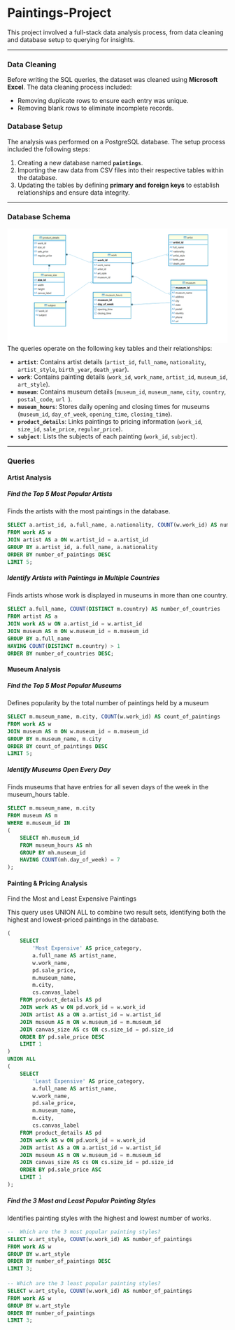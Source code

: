 # Paintings-Project
This project involved a full-stack data analysis process, from data cleaning and database setup to querying for insights.

***
### Data Cleaning

Before writing the SQL queries, the dataset was cleaned using **Microsoft Excel**. The data cleaning process included:

* Removing duplicate rows to ensure each entry was unique.
* Removing blank rows to eliminate incomplete records.

### Database Setup

The analysis was performed on a PostgreSQL database. The setup process included the following steps:

1.  Creating a new database named **`paintings`**.
2.  Importing the raw data from CSV files into their respective tables within the database.
3.  Updating the tables by defining **primary and foreign keys** to establish relationships and ensure data integrity.

***

### Database Schema
![ER Diagram of the Dataset](images/ER-Diagram.png)
The queries operate on the following key tables and their relationships:

* **`artist`**: Contains artist details (`artist_id`, `full_name`, `nationality`, `artist_style`, `birth_year`, `death_year`).
* **`work`**: Contains painting details (`work_id`, `work_name`, `artist_id`, `museum_id`, `art_style`).
* **`museum`**: Contains museum details (`museum_id`, `museum_name`, `city`, `country`, `postal_code`, `url `).
* **`museum_hours`**: Stores daily opening and closing times for museums (`museum_id`, `day_of_week`, `opening_time`, `closing_time`).
* **`product_details`**: Links paintings to pricing information (`work_id`, `size_id`, `sale_price`, `regular_price`).
* **`subject`**: Lists the subjects of each painting (`work_id`, `subject`).

***

### Queries

#### Artist Analysis

##### Find the Top 5 Most Popular Artists

Finds the artists with the most paintings in the database.

```sql
SELECT a.artist_id, a.full_name, a.nationality, COUNT(w.work_id) AS number_of_paintings
FROM work AS w
JOIN artist AS a ON w.artist_id = a.artist_id
GROUP BY a.artist_id, a.full_name, a.nationality
ORDER BY number_of_paintings DESC
LIMIT 5;
```

##### Identify Artists with Paintings in Multiple Countries

Finds artists whose work is displayed in museums in more than one country.

``` sql
SELECT a.full_name, COUNT(DISTINCT m.country) AS number_of_countries
FROM artist AS a
JOIN work AS w ON a.artist_id = w.artist_id
JOIN museum AS m ON w.museum_id = m.museum_id
GROUP BY a.full_name
HAVING COUNT(DISTINCT m.country) > 1
ORDER BY number_of_countries DESC;
```

#### Museum Analysis

##### Find the Top 5 Most Popular Museums

Defines popularity by the total number of paintings held by a museum

``` sql
SELECT m.museum_name, m.city, COUNT(w.work_id) AS count_of_paintings
FROM work AS w
JOIN museum AS m ON w.museum_id = m.museum_id
GROUP BY m.museum_name, m.city
ORDER BY count_of_paintings DESC
LIMIT 5;
```

##### Identify Museums Open Every Day

Finds museums that have entries for all seven days of the week in the museum_hours table.

```sql
SELECT m.museum_name, m.city
FROM museum AS m
WHERE m.museum_id IN
( 
    SELECT mh.museum_id
    FROM museum_hours AS mh
    GROUP BY mh.museum_id
    HAVING COUNT(mh.day_of_week) = 7
);
```

#### Painting & Pricing Analysis

Find the Most and Least Expensive Paintings

This query uses UNION ALL to combine two result sets, identifying both the highest and lowest-priced paintings in the database.

``` sql
(
    SELECT
        'Most Expensive' AS price_category,
        a.full_name AS artist_name,
        w.work_name,
        pd.sale_price,
        m.museum_name,
        m.city,
        cs.canvas_label
    FROM product_details AS pd
    JOIN work AS w ON pd.work_id = w.work_id
    JOIN artist AS a ON a.artist_id = w.artist_id
    JOIN museum AS m ON w.museum_id = m.museum_id
    JOIN canvas_size AS cs ON cs.size_id = pd.size_id
    ORDER BY pd.sale_price DESC
    LIMIT 1
)
UNION ALL
(
    SELECT
        'Least Expensive' AS price_category,
        a.full_name AS artist_name,
        w.work_name,
        pd.sale_price,
        m.museum_name,
        m.city,
        cs.canvas_label
    FROM product_details AS pd
    JOIN work AS w ON pd.work_id = w.work_id
    JOIN artist AS a ON a.artist_id = w.artist_id
    JOIN museum AS m ON w.museum_id = m.museum_id
    JOIN canvas_size AS cs ON cs.size_id = pd.size_id
    ORDER BY pd.sale_price ASC
    LIMIT 1
);
```

##### Find the 3 Most and Least Popular Painting Styles

Identifies painting styles with the highest and lowest number of works.

``` sql
--  Which are the 3 most popular painting styles?
SELECT w.art_style, COUNT(w.work_id) AS number_of_paintings
FROM work AS w
GROUP BY w.art_style
ORDER BY number_of_paintings DESC
LIMIT 3;

-- Which are the 3 least popular painting styles?
SELECT w.art_style, COUNT(w.work_id) AS number_of_paintings
FROM work AS w
GROUP BY w.art_style
ORDER BY number_of_paintings
LIMIT 3;
```
